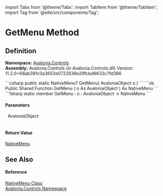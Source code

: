import Tabs from '@theme/Tabs'; 
import TabItem from '@theme/TabItem'; 
import Tag from '@site/src/components/Tag'; 

# GetMenu Method




## Definition
**Namespace:** <a href="N_Avalonia_Controls">Avalonia.Controls</a>  
**Assembly:** Avalonia.Controls (in Avalonia.Controls.dll) Version: 11.2.0+68ab391c0a3653e0722638e29fcbd9633c7fd386

<Tabs groupId="api-code-preview">
<TabItem value="csharp" label="C#">
```csharp
public static NativeMenu? GetMenu(
	AvaloniaObject o
)
```
</TabItem>
<TabItem value="vb" label="VB">
```vb
Public Shared Function GetMenu ( 
	o As AvaloniaObject
) As NativeMenu
```
</TabItem>
<TabItem value="fsharp" label="F#">
```fsharp
static member GetMenu : 
        o : AvaloniaObject -> NativeMenu 
```
</TabItem>
</Tabs>



#### Parameters
<dl><dt>  AvaloniaObject</dt><dd> </dd></dl>

#### Return Value
<a href="T_Avalonia_Controls_NativeMenu">NativeMenu</a>

## See Also


#### Reference
<a href="T_Avalonia_Controls_NativeMenu">NativeMenu Class</a>  
<a href="N_Avalonia_Controls">Avalonia.Controls Namespace</a>  
